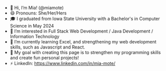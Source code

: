 - 👋 Hi, I’m Mia! (@miamote)
- 😄 Pronouns: She/Her/Hers
- 🎓 I graduated from Iowa State University with a Bachelor's in Computer Science in May 2024
- 👀 I’m interested in Full Stack Web Development / Java Development / Information Technology
- 🌱 I’m currently learning Excel, and strengthening my web development skills, such as Javascript and React.
- 🤖 My goal with creating this page is to strengthen my programming skills and create fun personal projects!
- ⚡ LinkedIn: https://www.linkedin.com/in/mia-mote/
<!--- 💫 I am working on creating a full stack web application to do... something!
--->

<!---
miamote/miamote is a ✨ special ✨ repository because its `README.md` (this file) appears on your GitHub profile.
You can click the Preview link to take a look at your changes.
--->
